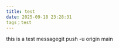 ```yaml
---
title: test
date: 2025-09-18 23:28:31
tags；test
---
```


this is a test messagegit push -u origin main